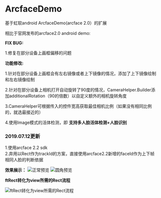 # ArcfaceDemo
基于虹软android ArcfaceDemo(arcface 2.0）的扩展

相比于官网发布的arcface2.0 android demo:

**FIX BUG:**

1.修复在部分设备上画框偏移的问题

**功能修改:**

1.针对在部分设备上画框会有左右镜像或者上下镜像的情况，添加了上下镜像绘制和左右镜像绘制

2.针对在部分设备上相机打开自动旋转了90度的情况，CameraHelper.Builder添加additionalRotation（90的倍数）以自定义额外的相机旋转角度

3.CameraHelper可根据传入的控件宽高获取最佳相机比例（如果没有相同比例的，就选最接近的）

4.使用Image模式的活体检测，即 **支持多人脸活体检测+人脸识别**

### 2019.07.12更新
1.使用arcface 2.2 sdk</br>
2.弃用以Rect作为trackId的方案，直接使用arcface2.2新增的faceId作为上下帧相同人脸的判断依据

**效果展示：**
 ![正常预览](https://github.com/wangshengyang1996/ArcfaceDemo/blob/master/zxy1.jpg)
 ![圆角预览](https://github.com/wangshengyang1996/ArcfaceDemo/blob/master/zxy2.jpg)
 
**ftRect转化为view所需的Rect流程**

 ![ftRect转化为view所需的Rect流程](https://github.com/wangshengyang1996/ArcfaceDemo/blob/master/rectChangeStep.jpg)
